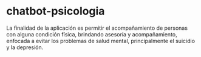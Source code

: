 # chatbot-psicologia
La finalidad de la aplicación es permitir el acompañamiento de personas con alguna condición física, brindando asesoría y acompañamiento, enfocada a evitar los problemas de salud mental, principalmente el suicidio y la depresión.
